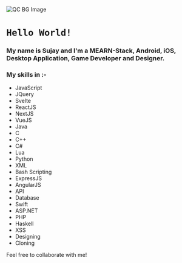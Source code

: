 <img src="/" alt="" style="align-items: center;">![QC BG Image](https://github.com/devsujay19/devsujay19/assets/132755939/51b768bd-86b1-4645-b9be-dc7499acfb72)</img>

# `Hello World!`
### My name is Sujay and I'm a MEARN-Stack, Android, iOS, Desktop Application, Game Developer and Designer.
### My skills in :-
- JavaScript
- JQuery
- Svelte
- ReactJS
- NextJS
- VueJS
- Java
- C
- C++
- C#
- Lua
- Python
- XML
- Bash Scripting
- ExpressJS
- AngularJS
- API
- Database
- Swift
- ASP.NET
- PHP
- Haskell
- XSS
- Designing
- Cloning

Feel free to collaborate with me!
